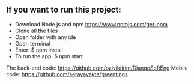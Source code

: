 ## If you want to run this project:
* Download Node.js and npm https://www.npmjs.com/get-npm
* Clone all the files 
* Open folder with any ide
* Open terminal
* Enter:  $ npm install
* To run the app: $ npm start

The back-end code: https://github.com/oziyildirim/DjangoSoftEng
Mobile code: https://github.com/serayayakta/greentings
